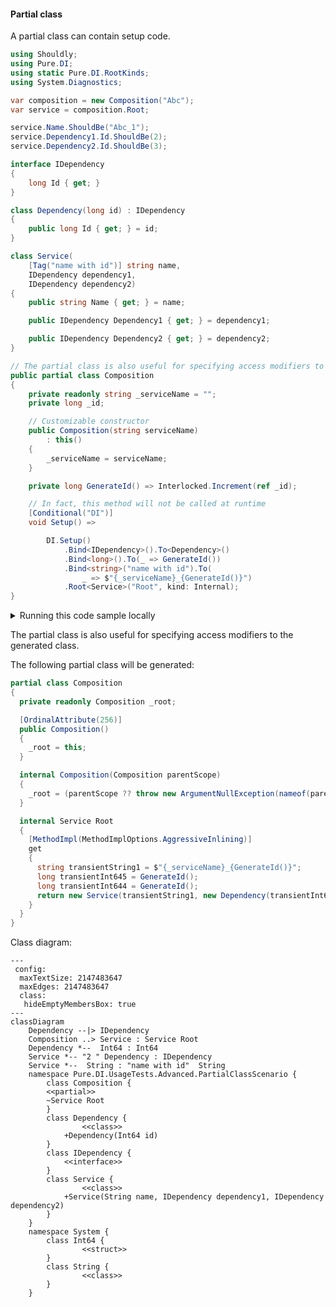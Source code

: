 #### Partial class

A partial class can contain setup code.


```c#
using Shouldly;
using Pure.DI;
using static Pure.DI.RootKinds;
using System.Diagnostics;

var composition = new Composition("Abc");
var service = composition.Root;

service.Name.ShouldBe("Abc_1");
service.Dependency1.Id.ShouldBe(2);
service.Dependency2.Id.ShouldBe(3);

interface IDependency
{
    long Id { get; }
}

class Dependency(long id) : IDependency
{
    public long Id { get; } = id;
}

class Service(
    [Tag("name with id")] string name,
    IDependency dependency1,
    IDependency dependency2)
{
    public string Name { get; } = name;

    public IDependency Dependency1 { get; } = dependency1;

    public IDependency Dependency2 { get; } = dependency2;
}

// The partial class is also useful for specifying access modifiers to the generated class
public partial class Composition
{
    private readonly string _serviceName = "";
    private long _id;

    // Customizable constructor
    public Composition(string serviceName)
        : this()
    {
        _serviceName = serviceName;
    }

    private long GenerateId() => Interlocked.Increment(ref _id);

    // In fact, this method will not be called at runtime
    [Conditional("DI")]
    void Setup() =>

        DI.Setup()
            .Bind<IDependency>().To<Dependency>()
            .Bind<long>().To(_ => GenerateId())
            .Bind<string>("name with id").To(
                _ => $"{_serviceName}_{GenerateId()}")
            .Root<Service>("Root", kind: Internal);
}
```

<details>
<summary>Running this code sample locally</summary>

- Make sure you have the [.NET SDK 9.0](https://dotnet.microsoft.com/en-us/download/dotnet/9.0) or later is installed
```bash
dotnet --list-sdk
```
- Create a net9.0 (or later) console application
```bash
dotnet new console -n Sample
```
- Add references to NuGet packages
  - [Pure.DI](https://www.nuget.org/packages/Pure.DI)
  - [Shouldly](https://www.nuget.org/packages/Shouldly)
```bash
dotnet add package Pure.DI
dotnet add package Shouldly
```
- Copy the example code into the _Program.cs_ file

You are ready to run the example 🚀
```bash
dotnet run
```

</details>

The partial class is also useful for specifying access modifiers to the generated class.

The following partial class will be generated:

```c#
partial class Composition
{
  private readonly Composition _root;

  [OrdinalAttribute(256)]
  public Composition()
  {
    _root = this;
  }

  internal Composition(Composition parentScope)
  {
    _root = (parentScope ?? throw new ArgumentNullException(nameof(parentScope)))._root;
  }

  internal Service Root
  {
    [MethodImpl(MethodImplOptions.AggressiveInlining)]
    get
    {
      string transientString1 = $"{_serviceName}_{GenerateId()}";
      long transientInt645 = GenerateId();
      long transientInt644 = GenerateId();
      return new Service(transientString1, new Dependency(transientInt645), new Dependency(transientInt644));
    }
  }
}
```

Class diagram:

```mermaid
---
 config:
  maxTextSize: 2147483647
  maxEdges: 2147483647
  class:
   hideEmptyMembersBox: true
---
classDiagram
	Dependency --|> IDependency
	Composition ..> Service : Service Root
	Dependency *--  Int64 : Int64
	Service *-- "2 " Dependency : IDependency
	Service *--  String : "name with id"  String
	namespace Pure.DI.UsageTests.Advanced.PartialClassScenario {
		class Composition {
		<<partial>>
		~Service Root
		}
		class Dependency {
				<<class>>
			+Dependency(Int64 id)
		}
		class IDependency {
			<<interface>>
		}
		class Service {
				<<class>>
			+Service(String name, IDependency dependency1, IDependency dependency2)
		}
	}
	namespace System {
		class Int64 {
				<<struct>>
		}
		class String {
				<<class>>
		}
	}
```

